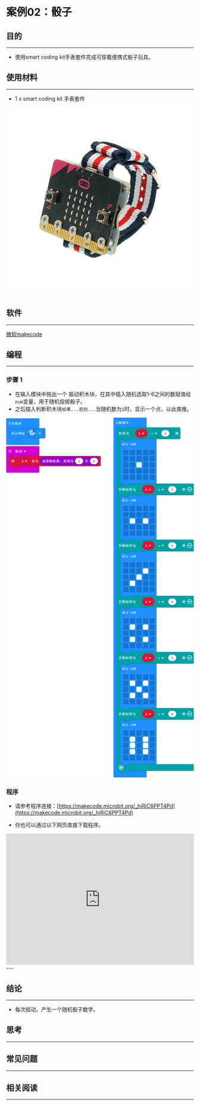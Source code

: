# 案例02：骰子

## 目的
---
- 使用smart coding kit手表套件完成可穿戴便携式骰子玩具。

## 使用材料
---

- 1 x smart coding kit 手表套件



![](./images/smart_coding_kit_case_02_01.png)



## 软件
---
[微软makecode](https://makecode.microbit.org/#)


## 编程
---
### 步骤 1

- 在输入模块中拖出一个 振动积木块，在其中插入随机选取1-6之间的数赋值给`num`变量，用于随机投掷骰子。
- 之后插入判断积木块`如果...否则...`当随机数为`1`时，显示一个点，以此类推。

![](./images/smart_coding_kit_case_02_02.png)





### 程序
- 请参考程序连接：[https://makecode.microbit.org/_hiRiC6PPT4Pd](https://makecode.microbit.org/_hiRiC6PPT4Pd)

- 你也可以通过以下网页直接下载程序。

<div style="position:relative;height:0;padding-bottom:70%;overflow:hidden;"><iframe style="position:absolute;top:0;left:0;width:100%;height:100%;" src="https://makecode.microbit.org/#pub:_hiRiC6PPT4Pd" frameborder="0" sandbox="allow-popups allow-forms allow-scripts allow-same-origin"></iframe></div>  
---


## 结论
---

- 每次摇动，产生一个随机骰子数字。


## 思考
---


## 常见问题
---


## 相关阅读  
---

